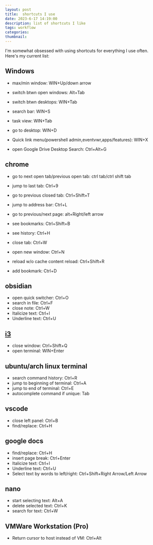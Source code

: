 ```yaml
---
layout: post
title:  shortcuts I use
date: 2023-6-17 14:19:00
description: list of shortcuts I like
tags: workflow
categories: 
thumbnail: 
---
```


I'm somewhat obsessed with using shortcuts for everything I use often. Here's my current list:

## Windows
- max/min window: WIN+Up/down arrow
- switch btwn open windows: Alt+Tab
- switch btwn desktops: WIN+Tab
- search bar: WIN+S

- task view: WIN+Tab
- go to desktop: WIN+D

- Quick link menu(powershell admin,eventvwr,apps/features): WIN+X

- open Google Drive Desktop Search: Ctrl+Alt+G

## chrome
- go to next open tab/previous open tab: ctrl tab/ctrl shift tab
- jump to last tab: Ctrl+9
- go to previous closed tab: Ctrl+Shift+T
- jump to address bar: Ctrl+L
- go to previous/next page: alt+Right/left arrow
- see bookmarks: Ctrl+Shift+B

- see history: Ctrl+H 

- close tab: Ctrl+W
- open new window: Ctrl+N
- reload w/o cache content reload: Ctrl+Shift+R

- add bookmark: Ctrl+D

## obsidian
- open quick switcher: Ctrl+O
- search in file: Ctrl+F
- close note: Ctrl+W
- Italicize text: Ctrl+I
- Underline text: Ctrl+U

## [i3](https://i3wm.org/docs/refcard.html)
- close window: Ctrl+Shift+Q
- open terminal: WIN+Enter

## ubuntu/arch linux terminal
- search command history: Ctrl+R
- jump to beginning of terminal: Ctrl+A
- jump to end of terminal: Ctrl+E
- autocomplete command if unique: Tab

## vscode
- close left panel: Ctrl+B
- find/replace: Ctrl+H

## google docs
- find/replace: Ctrl+H
- insert page break: Ctrl+Enter
- Italicize text: Ctrl+I
- Underline text: Ctrl+U
- Select text by words to left/right: Ctrl+Shift+Right Arrow/Left Arrow

## nano
- start selecting text: Alt+A
- delete selected text: Ctrl+K
- search for text: Ctrl+W

## VMWare Workstation (Pro)
- Return cursor to host instead of VM: Ctrl+Alt
